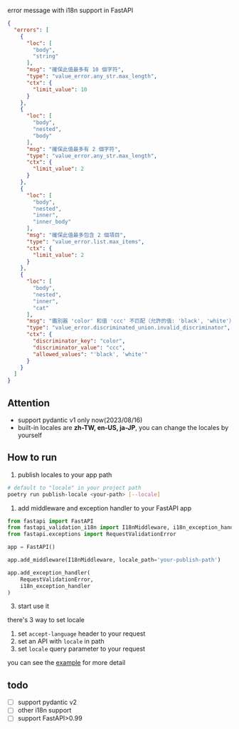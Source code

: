 error message with i18n support in FastAPI

```json
{
  "errors": [
    {
      "loc": [
        "body",
        "string"
      ],
      "msg": "確保此值最多有 10 個字符",
      "type": "value_error.any_str.max_length",
      "ctx": {
        "limit_value": 10
      }
    },
    {
      "loc": [
        "body",
        "nested",
        "body"
      ],
      "msg": "確保此值最多有 2 個字符",
      "type": "value_error.any_str.max_length",
      "ctx": {
        "limit_value": 2
      }
    },
    {
      "loc": [
        "body",
        "nested",
        "inner",
        "inner_body"
      ],
      "msg": "確保此值最多包含 2 個項目",
      "type": "value_error.list.max_items",
      "ctx": {
        "limit_value": 2
      }
    },
    {
      "loc": [
        "body",
        "nested",
        "inner",
        "cat"
      ],
      "msg": "鑑別器 'color' 和值 'ccc' 不匹配（允許的值: 'black', 'white'）",
      "type": "value_error.discriminated_union.invalid_discriminator",
      "ctx": {
        "discriminator_key": "color",
        "discriminator_value": "ccc",
        "allowed_values": "'black', 'white'"
      }
    }
  ]
}
```
## Attention
- support pydantic v1 only now(2023/08/16)
- built-in locales are **zh-TW, en-US, ja-JP**, you can change the locales by yourself

## How to run
1. publish locales to your app path
```bash
# default to "locale" in your project path
poetry run publish-locale <your-path> [--locale]
```
1. add middleware and exception handler to your FastAPI app
```py
from fastapi import FastAPI
from fastapi_validation_i18n import I18nMiddleware, i18n_exception_handler
from fastapi.exceptions import RequestValidationError

app = FastAPI()

app.add_middleware(I18nMiddleware, locale_path='your-publish-path')

app.add_exception_handler(
    RequestValidationError,
    i18n_exception_handler
)
```
3. start use it

there's 3 way to set locale

1. set `accept-language` header to your request
2. set an API with `locale` in path
3. set `locale` query parameter to your request

you can see the [example](https://github.com/whchi/fastapi-validation-i18n/tree/main/example) for more detail


## todo
- [ ] support pydantic v2
- [ ] other i18n support
- [ ] support FastAPI>0.99
